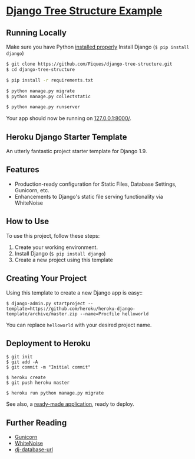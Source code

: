 # [Django Tree Structure Example](https://pure-waters-13994.herokuapp.com/)

## Running Locally

Make sure you have Python [installed properly](http://install.python-guide.org)
Install Django (`$ pip install django`)

```sh
$ git clone https://github.com/Fiques/django-tree-structure.git
$ cd django-tree-structure

$ pip install -r requirements.txt

$ python manage.py migrate
$ python manage.py collectstatic

$ python manage.py runserver
```

Your app should now be running on [127.0.0.1:8000/](http://127.0.0.1:8000/).

## Heroku Django Starter Template

An utterly fantastic project starter template for Django 1.9.

## Features

- Production-ready configuration for Static Files, Database Settings, Gunicorn, etc.
- Enhancements to Django's static file serving functionality via WhiteNoise

## How to Use

To use this project, follow these steps:

1. Create your working environment.
2. Install Django (`$ pip install django`)
3. Create a new project using this template

## Creating Your Project

Using this template to create a new Django app is easy::

    $ django-admin.py startproject --template=https://github.com/heroku/heroku-django-template/archive/master.zip --name=Procfile helloworld

You can replace ``helloworld`` with your desired project name.

## Deployment to Heroku

    $ git init
    $ git add -A
    $ git commit -m "Initial commit"

    $ heroku create
    $ git push heroku master

    $ heroku run python manage.py migrate

See also, a [ready-made application](https://github.com/heroku/python-getting-started), ready to deploy.

## Further Reading

- [Gunicorn](https://warehouse.python.org/project/gunicorn/)
- [WhiteNoise](https://warehouse.python.org/project/whitenoise/)
- [dj-database-url](https://warehouse.python.org/project/dj-database-url/)
